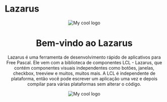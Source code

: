 # Lazarus
<div align="center">
   <img src="https://user-images.githubusercontent.com/66562175/180654411-dca60077-f412-4e19-86ad-84f3261bd19b.png" alt="My cool logo"/>
</div>
<div align="center">
   <h1>Bem-vindo ao Lazarus</h1>
</div>
<div align="center">
   <p>Lazarus é uma ferramenta de desenvolvimento rápido de aplicativos para Free Pascal.
      Ele vem com a biblioteca de componentes LCL - Lazarus, que contém
      componentes visuais independentes como botões, janelas, checkbox, treeview e
      muitos, muitos mais. A LCL é independente de plataforma, então você pode escrever um
      aplicação uma vez e depois compilar para várias plataformas sem alterar o código.
   <p>
</div>
<div align="center">
   <img src="https://user-images.githubusercontent.com/66562175/180653775-114141e0-4153-4855-aba1-7c51700f6ca0.jpg" alt="My cool logo"/>
</div>
